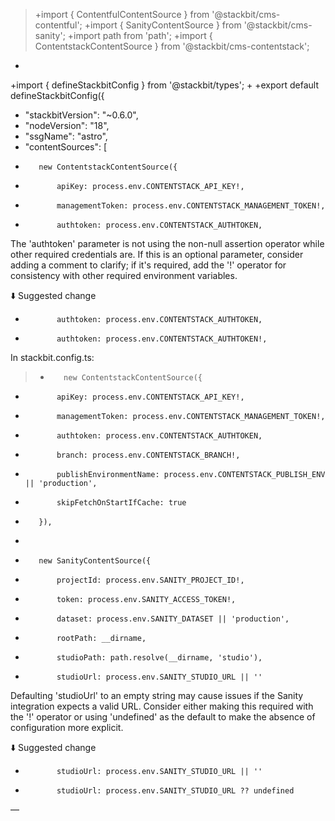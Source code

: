 > +import { ContentfulContentSource } from '@stackbit/cms-contentful';
+import { SanityContentSource } from '@stackbit/cms-sanity';
+import path from 'path';
+import { ContentstackContentSource } from '@stackbit/cms-contentstack';
+
+import { defineStackbitConfig } from '@stackbit/types';
+
+export default defineStackbitConfig({
+    "stackbitVersion": "~0.6.0",
+    "nodeVersion": "18",
+    "ssgName": "astro",
+    "contentSources": [
+        new ContentstackContentSource({
+            apiKey: process.env.CONTENTSTACK_API_KEY!,
+            managementToken: process.env.CONTENTSTACK_MANAGEMENT_TOKEN!,
+            authtoken: process.env.CONTENTSTACK_AUTHTOKEN,
The 'authtoken' parameter is not using the non-null assertion operator while other required credentials are. If this is an optional parameter, consider adding a comment to clarify; if it's required, add the '!' operator for consistency with other required environment variables.

⬇️ Suggested change
-            authtoken: process.env.CONTENTSTACK_AUTHTOKEN,
+            authtoken: process.env.CONTENTSTACK_AUTHTOKEN!,
In stackbit.config.ts:

> +        new ContentstackContentSource({
+            apiKey: process.env.CONTENTSTACK_API_KEY!,
+            managementToken: process.env.CONTENTSTACK_MANAGEMENT_TOKEN!,
+            authtoken: process.env.CONTENTSTACK_AUTHTOKEN,
+            branch: process.env.CONTENTSTACK_BRANCH!,
+            publishEnvironmentName: process.env.CONTENTSTACK_PUBLISH_ENV || 'production',
+            skipFetchOnStartIfCache: true
+        }),
+    
+        new SanityContentSource({
+            projectId: process.env.SANITY_PROJECT_ID!,
+            token: process.env.SANITY_ACCESS_TOKEN!,
+            dataset: process.env.SANITY_DATASET || 'production',
+            rootPath: __dirname,
+            studioPath: path.resolve(__dirname, 'studio'),
+            studioUrl: process.env.SANITY_STUDIO_URL || ''
Defaulting 'studioUrl' to an empty string may cause issues if the Sanity integration expects a valid URL. Consider either making this required with the '!' operator or using 'undefined' as the default to make the absence of configuration more explicit.

⬇️ Suggested change
-            studioUrl: process.env.SANITY_STUDIO_URL || ''
+            studioUrl: process.env.SANITY_STUDIO_URL ?? undefined
—

